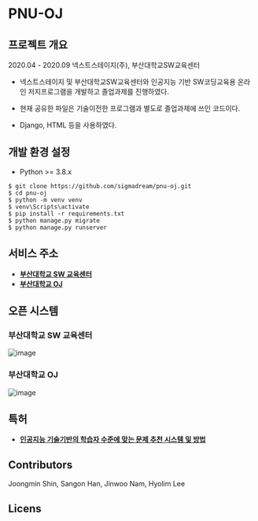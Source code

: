 # PNU-OJ

## 프로젝트 개요
2020.04 - 2020.09
넥스트스테이지(주), 부산대학교SW교육센터
- 넥스트스테이지 및 부산대학교SW교육센터와 인공지능 기반 SW코딩교육용 온라인 저지프로그램을 개발하고 졸업과제를 진행하였다.

- 현재 공유한 파일은 기술이전한 프로그램과 별도로 졸업과제에 쓰인 코드이다.
- Django, HTML 등을 사용하였다.

## 개발 환경 설정

* Python >= 3.8.x

```
$ git clone https://github.com/sigmadream/pnu-oj.git 
$ cd pnu-oj
$ python -m venv venv
$ venv\Scripts\activate
$ pip install -r requirements.txt
$ python manage.py migrate
$ python manage.py runserver
```
## 서비스 주소
* [**부산대학교 SW 교육센터**](https://swedu.pusan.ac.kr/swedu/index.do)
* [**부산대학교 OJ**](http://oj.pusan.ac.kr/)

## 오픈 시스템

### 부산대학교 SW 교육센터
![image](https://user-images.githubusercontent.com/66815358/215966974-16499aaa-f6a8-4fe6-9a91-e0fa5492f50c.png)

### 부산대학교 OJ
![image](https://user-images.githubusercontent.com/66815358/215967154-1983c38c-3d63-4946-a895-88dc41d2828f.png)


## 특허
* [**인공지능 기술기반의 학습자 수준에 맞는 문제 추천 시스템 및 방법**](http://kpat.kipris.or.kr/kpat/biblioa.do?method=biblioFrame)

## Contributors
Joongmin Shin, Sangon Han, Jinwoo Nam, Hyolim Lee

## Licens
